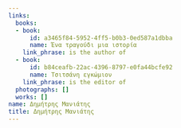 ```yaml
---
links:
  books:
  - book:
      id: a3465f84-5952-4ff5-b0b3-0ed587a1dbba
      name: Ένα τραγούδι μια ιστορία
    link_phrase: is the author of
  - book:
      id: b84ceafb-22ac-4396-8797-e0fa44bcfe92
      name: Τσιτσάνη εγκώμιον
    link_phrase: is the editor of
  photographs: []
  works: []
name: Δημήτρης Μανιάτης
title: Δημήτρης Μανιάτης
---
```


